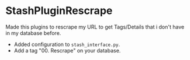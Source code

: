 # StashPluginRescrape

Made this plugins to rescrape my URL to get Tags/Details that i don't have in my database before.

- Added configuration to `stash_interface.py`.
- Add a tag "00. Rescrape" on your database.
